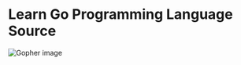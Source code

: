 # Learn Go Programming Language Source

![Gopher image](https://golang.org/doc/gopher/fiveyears.jpg)
